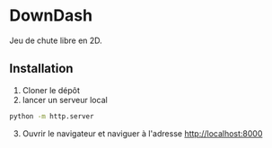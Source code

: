 # DownDash

Jeu de chute libre en 2D.

## Installation

1. Cloner le dépôt
2. lancer un serveur local

```bash
python -m http.server
```

3. Ouvrir le navigateur et naviguer à l'adresse <http://localhost:8000>
